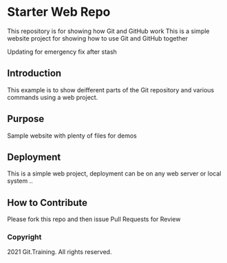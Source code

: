 # Starter Web Repo

This repository is for showing how Git and GitHub work
This is a simple website project for showing how to use Git and GitHub together

Updating for emergency fix after stash

## Introduction

This example is to show deifferent parts of the Git repository and various commands using a web project.

## Purpose

Sample website with plenty of files for demos

## Deployment

This is a simple web project, deployment can be on any web server or local system
..
## How to Contribute

Please fork this repo and then issue Pull Requests for Review

### Copyright

2021 Git.Training. All rights reserved.